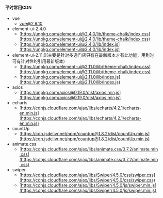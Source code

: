 #### 平时常用CDN
- vue
    - [vue@2.6.10](https://cdn.jsdelivr.net/npm/vue)
- element-ui-2.4.0
    - [https://unpkg.com/element-ui@2.4.0/lib/theme-chalk/index.css](https://unpkg.com/element-ui@2.4.0/lib/theme-chalk/index.css)
    - [https://unpkg.com/element-ui@2.4.0/lib/index.js](https://unpkg.com/element-ui@2.4.0/lib/index.js)
- element-ui-2.11.0(主要是针对多选门店只有在最新版本才有此功能，用到时可有针对性的引用最新版本)
    - [https://unpkg.com/element-ui@2.11.0/lib/theme-chalk/index.css](https://unpkg.com/element-ui@2.11.0/lib/theme-chalk/index.css)
    - [https://unpkg.com/element-ui@2.11.0/lib/index.js](https://unpkg.com/element-ui@2.11.0/lib/index.js)
- axios
    - [https://unpkg.com/axios@0.19.0/dist/axios.min.js](https://unpkg.com/axios@0.19.0/dist/axios.min.js)
- echarts
    - [https://cdnjs.cloudflare.com/ajax/libs/echarts/4.2.1/echarts-en.min.js](https://cdnjs.cloudflare.com/ajax/libs/echarts/4.2.1/echarts-en.min.js)
- countUp
    - [https://cdn.jsdelivr.net/npm/countup@1.8.2/dist/countUp.min.js](https://cdn.jsdelivr.net/npm/countup@1.8.2/dist/countUp.min.js)
- animate.css
    - [https://cdnjs.cloudflare.com/ajax/libs/animate.css/3.7.2/animate.min.css](https://cdnjs.cloudflare.com/ajax/libs/animate.css/3.7.2/animate.min.css)
- swiper
    - [https://cdnjs.cloudflare.com/ajax/libs/Swiper/4.5.0/css/swiper.css](https://cdnjs.cloudflare.com/ajax/libs/Swiper/4.5.0/css/swiper.css)
    - [https://cdnjs.cloudflare.com/ajax/libs/Swiper/4.5.0/js/swiper.min.js](https://cdnjs.cloudflare.com/ajax/libs/Swiper/4.5.0/js/swiper.min.js)